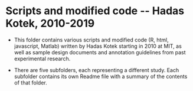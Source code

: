 Scripts and modified code -- Hadas Kotek, 2010-2019
===================================================

* This folder contains various scripts and modified code (R, html, javascript, Matlab) written by Hadas Kotek starting in 2010 at MIT, as well as sample design documents and annotation guidelines from past experimental research. 

* There are five subfolders, each representing a different study. Each subfolder contains its own Readme file with a summary of the contents of that folder. 
  		
